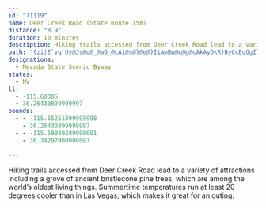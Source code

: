 ```yaml
---
id: "71119"
name: Deer Creek Road (State Route 158)
distance: "8.9"
duration: 10 minutes
description: Hiking trails accessed from Deer Creek Road lead to a variety of attractions including a grove of ancient bristlecone pine trees, which are among the world’s oldest living things. Summertime temperatures run at least 20 degrees cooler than in Las Vegas, which makes it great for an outing.
path: "{zi|E`vq`Uy@Js@q@_@aG_@cAi@s@}@e@}IiAmBw@q@g@cAkAyOkR}ByCcEqGgI}NgB_CuBaAeEkAuASsA?g`@rFsCl@uCdAkB~@aK|H_D|C}@nAcBdE_D|My@rBcA~A_AbAcAt@kGjC_An@sAtAwIbNcAnA{@x@iA|@}ElBsCjByBrC{A|Do@nA{A~AsAh@i@JsCD_CXsBdAgBtAoAj@gAHuAWo@_@oAsBYmBXaH}@wFOiEUkBWy@aCoEUkAGsABkCGyA_@aBUg@u@_AyB_AsBFs@Xo@j@y@vAmCdJ_@~AYjBC`Cp@rONrAx@hDNpADxA]dCoBtFm@fDe@~Fe@`D}@vCuBtDmCxCsBfDeA`D}CbO_ApBwB~Ay@ZiBJiC[kDkA{WmHmAKcCH}Bt@}@p@aA~@iBlCyAdAoK`DsDrA}CxBcDxCmErHcDnD}GlGoP|My@\\oAFc@A_AWy@g@wC{DaA_AaBSsAXk@Xc@`@e@r@YdASrAyA~L[hBm@jBo@dAu@r@qClB_A~@k@~ASlAm@nGa@dBaBjCkBtA}@|@i@dA[tB?zBTdArBjFd@zB\\jDd@`CbCrJl@tDCdEYlCOZIfDLhBTx@tAtB\\dADl@E^_@~@MJ"
designations:
  - Nevada State Scenic Byway
states:
  - NV
ll:
  - -115.60305
  - 36.26430899999997
bounds:
  - - -115.65251899999998
    - 36.26430899999997
  - - -115.59030200000001
    - 36.34297900000007

---
```


Hiking trails accessed from Deer Creek Road lead to a variety of attractions including a grove of ancient bristlecone pine trees, which are among the world’s oldest living things. Summertime temperatures run at least 20 degrees cooler than in Las Vegas, which makes it great for an outing.